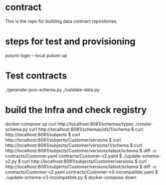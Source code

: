 # contract
This is the repo for building data contract repositories.

# steps for test and provisioning

pulumi login --local
pulumi up

# Test contracts
./generate-json-schema.py
./validate-data.py

# build the Infra and check registry
docker-compose up
curl http://localhost:8081/schemas/types
./create-schema.py
curl http://localhost:8081/schemas/ids/1/schema
$ curl http://localhost:8081/subjects
$ curl http://localhost:8081/subjects/Customer/versions
$ curl http://localhost:8081/subjects/Customer/versions/1/schema
$ curl http://localhost:8081/subjects/Customer/versions/latest/schema
$ diff -u contracts/Customer.yaml contracts/Customer-v2.yaml
$ ./update-schema-v2.py
$ curl http://localhost:8081/subjects/Customer/versions
$ curl http://localhost:8081/subjects/Customer/versions/latest/schema
$ diff -u contracts/Customer-v2.yaml contracts/Customer-v3-incompatible.yaml
$ ./update-schema-v3-incompatible.py
$ docker-compose down
